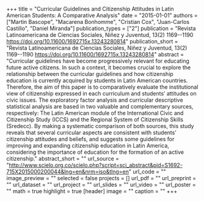 +++
title = "Curricular Guidelines and Citizenship Attitudes in Latin American Students: A Comparative Analysis"
date = "2015-01-01"
authors = ["Martin Bascope", "Macarena Bonhomme", "Cristian Cox", "Juan-Carlos Castillo", "Daniel Miranda"]
publication_types = ["2"]
publication = "Revista Latinoamericana de Ciencias Sociales, Niñez y Juventud, 13(2) 1169--1190  https://doi.org/10.11600/1692715x.13243280814"
publication_short = "Revista Latinoamericana de Ciencias Sociales, Niñez y Juventud, 13(2) 1169--1190  https://doi.org/10.11600/1692715x.13243280814"
abstract = "Curricular guidelines have become progressively relevant for educating future active citizens. In such a context, it becomes crucial to explore the relationship between the curricular guidelines and how citizenship education is currently acquired by students in Latin American countries. Therefore, the aim of this paper is to comparatively evaluate the institutional view of citizenship expressed in each curriculum and students’ attitudes on civic issues. The exploratory factor analysis and curricular descriptive statistical analysis are based in two valuable and complementary sources, respectively: The Latin American module of the International Civic and Citizenship Study (ICCS) and the Regional System of Citizenship Skills (Sredecc). By making a systematic comparison of both sources, this study reveals that several curricular aspects are consistent with students’ citizenship attitudes and beliefs, and suggests some guidelines for improving and expanding citizenship education in Latin America, considering the importance of education for the formation of an active citizenship."
abstract_short = ""
url_source = "http://www.scielo.org.co/scielo.php?script=sci_abstract&pid=S1692-715X2015000200044&lng=en&nrm=iso&tlng=en"
url_code = ""
image_preview = ""
selected = false
projects = []
url_pdf = ""
url_preprint = ""
url_dataset = ""
url_project = ""
url_slides = ""
url_video = ""
url_poster = ""
math = true
highlight = true
[header]
image = ""
caption = ""
+++

